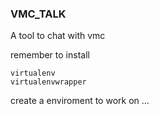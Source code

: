### VMC_TALK
A tool to chat with vmc 

remember to install 

    virtualenv
    virtualenvwrapper

create a enviroment to work on ...